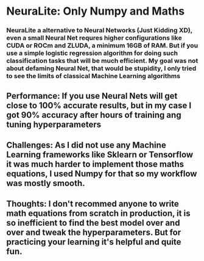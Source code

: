 # NeuraLite: Only Numpy and Maths
### NeuraLite a alternative to Neural Networks (Just Kidding XD), even a small Neural Net requres higher configurations like CUDA or ROCm and ZLUDA, a minimum 16GB of RAM. But if you use a simple logistic regression algorithm for doing such classification tasks that will be much efficient. My goal was not about defaming Neural Net, that would be stupidity, I only tried to see the limits of classical Machine Learning algorithms

## Performance: If you use Neural Nets will get close to 100% accurate results, but in my case I got 90% accuracy after hours of training ang tuning hyperparameters

## Challenges: As I did not use any Machine Learning frameworks like Sklearn or Tensorflow it was much harder to implement those maths equations, I used Numpy for that so my workflow was mostly smooth.

## Thoughts: I don't recommed anyone to write math equations from scratch in production, it is so inefficient to find the best model over and over and tweak the hyperparameters. But for practicing your learning it's helpful and quite fun.
